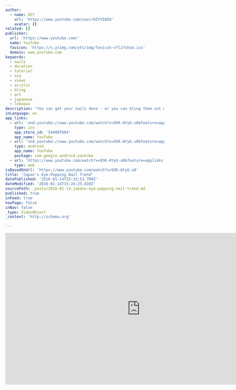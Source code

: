 ```yaml
---
author:
  - name: OZY
    url: 'https://www.youtube.com/user/OZYVIDEO'
    avatar: {}
related: []
publisher:
  url: 'https://www.youtube.com/'
  name: YouTube
  favicon: 'https://s.ytimg.com/yts/img/favicon-vflz7uhzw.ico'
  domain: www.youtube.com
keywords:
  - nails
  - duration
  - tutorial
  - ozy
  - views
  - acrylic
  - bling
  - art
  - japanese
  - lebeaux
description: 'You can get your nails done - or you can bling them out with one of the latest Japanese fashion trends to hit stateside. Japanese 3-D nail art takes your Sunday afternoon mani to pointy, glittery, crystal-drenched pinnacles.'
inLanguage: en
app_links:
  - url: 'vnd.youtube://www.youtube.com/watch?v=93K-AYyG-u0&feature=applinks'
    type: ios
    app_store_id: '544007664'
    app_name: YouTube
  - url: 'vnd.youtube://www.youtube.com/watch?v=93K-AYyG-u0&feature=applinks'
    type: android
    app_name: YouTube
    package: com.google.android.youtube
  - url: 'https://www.youtube.com/watch?v=93K-AYyG-u0&feature=applinks'
    type: web
isBasedOnUrl: 'https://www.youtube.com/watch?v=93K-AYyG-u0'
title: "Japan's Eye-Popping Nail Trend"
datePublished: '2016-01-14T15:33:53.709Z'
dateModified: '2016-01-14T15:24:25.810Z'
sourcePath: _posts/2016-01-14-japans-eye-popping-nail-trend.md
published: true
inFeed: true
hasPage: false
inNav: false
_type: VideoObject
_context: 'http://schema.org'

---
```

<iframe src="https://cdn.embedly.com/widgets/media.html?src=https%3A%2F%2Fwww.youtube.com%2Fembed%2F93K-AYyG-u0%3Ffeature%3Doembed&amp;url=https%3A%2F%2Fwww.youtube.com%2Fwatch%3Fv%3D93K-AYyG-u0&amp;image=https%3A%2F%2Fi.ytimg.com%2Fvi%2F93K-AYyG-u0%2Fhqdefault.jpg&amp;key=b7d04c9b404c499eba89ee7072e1c4f7&amp;type=text%2Fhtml&amp;schema=youtube" width="854" height="480" scrolling="no" frameborder="0" allowfullscreen="allowfullscreen" style=""></iframe>